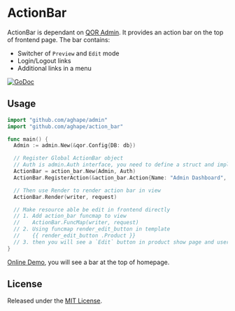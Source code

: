 # ActionBar

ActionBar is dependant on [QOR Admin](https://github.com/aghape/admin). It provides an action bar on the top of frontend page. The bar contains:

* Switcher of `Preview` and `Edit` mode
* Login/Logout links
* Additional links in a menu

[![GoDoc](https://godoc.org/github.com/aghape/action_bar?status.svg)](https://godoc.org/github.com/aghape/action_bar)

## Usage

```go
import "github.com/aghape/admin"
import "github.com/aghape/action_bar"

func main() {
  Admin := admin.New(&qor.Config{DB: db})

  // Register Global ActionBar object
  // Auth is admin.Auth interface, you need to define a struct and implements interface's functions
  ActionBar = action_bar.New(Admin, Auth)
  ActionBar.RegisterAction(&action_bar.Action{Name: "Admin Dashboard", Link: "/admin"})

  // Then use Render to render action bar in view
  ActionBar.Render(writer, request)

  // Make resource able be edit in frontend directly
  // 1. Add action_bar funcmap to view
  //    ActionBar.FuncMap(writer, request)
  // 2. Using funcmap render_edit_button in template
  //    {{ render_edit_button .Product }}
  // 3. then you will see a `Edit` button in product show page and user could edit product' info in frontend
}

```

[Online Demo](http://demo.getqor.com/), you will see a bar at the top of homepage.

## License

Released under the [MIT License](http://opensource.org/licenses/MIT).

